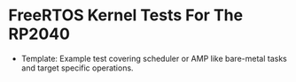 # FreeRTOS Kernel Tests For The RP2040

* Template: Example test covering scheduler or AMP like bare-metal tasks and target specific operations.